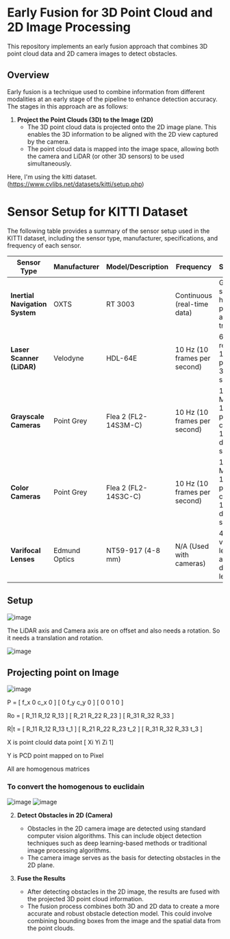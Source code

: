 # Early Fusion for 3D Point Cloud and 2D Image Processing

This repository implements an early fusion approach that combines 3D point cloud data and 2D camera images to detect obstacles.

## Overview

Early fusion is a technique used to combine information from different modalities at an early stage of the pipeline to enhance detection accuracy. The stages in this approach are as follows:

1. **Project the Point Clouds (3D) to the Image (2D)**
   - The 3D point cloud data is projected onto the 2D image plane. This enables the 3D information to be aligned with the 2D view captured by the camera.
   - The point cloud data is mapped into the image space, allowing both the camera and LiDAR (or other 3D sensors) to be used simultaneously.

Here, I'm using the kitti dataset. (https://www.cvlibs.net/datasets/kitti/setup.php)



# Sensor Setup for KITTI Dataset

The following table provides a summary of the sensor setup used in the KITTI dataset, including the sensor type, manufacturer, specifications, and frequency of each sensor.

| Sensor Type                    | Manufacturer          | Model/Description                          | Frequency                     | Specifications                                                                 |
|---------------------------------|-----------------------|--------------------------------------------|-------------------------------|-------------------------------------------------------------------------------|
| **Inertial Navigation System**  | OXTS                  | RT 3003                                    | Continuous (real-time data)   | GPS/IMU system with high-precision positioning and motion tracking.           |
| **Laser Scanner (LiDAR)**       | Velodyne             | HDL-64E                                    | 10 Hz (10 frames per second)  | 64 vertical resolution, 100k points per cycle, 360-degree scan range.         |
| **Grayscale Cameras**           | Point Grey           | Flea 2 (FL2-14S3M-C)                       | 10 Hz (10 frames per second)  | 1.4 Megapixels, 1382 x 512 pixels, cropped to 1382 x 512, dynamic shutter.    |
| **Color Cameras**               | Point Grey           | Flea 2 (FL2-14S3C-C)                       | 10 Hz (10 frames per second)  | 1.4 Megapixels, 1382 x 512 pixels, cropped to 1382 x 512, dynamic shutter.    |
| **Varifocal Lenses**            | Edmund Optics        | NT59-917 (4-8 mm)                          | N/A (Used with cameras)       | 4-8 mm varifocal lenses, adjustable for different focal lengths.              |

## Setup

![image](https://github.com/user-attachments/assets/965983c3-5d02-44e2-a475-bca6158413cc)

The LiDAR axis and Camera axis are on offset and also needs a rotation. So it needs a translation and rotation.


![image](https://github.com/user-attachments/assets/2129e497-b55d-4127-adbf-70e3c7f66983)

## Projecting point on Image

![image](https://github.com/user-attachments/assets/d0f17c8a-d323-45ae-aab9-087749604898)

P = [ f_x   0    c_x   0 ]
    [  0    f_y   c_y   0 ]
    [  0     0     1    0 ]

Ro = [ R_11   R_12   R_13 ]
     [ R_21   R_22   R_23 ]
     [ R_31   R_32   R_33 ]
     
R|t = [ R_11   R_12   R_13   t_1 ]
      [ R_21   R_22   R_23   t_2 ]
      [ R_31   R_32   R_33   t_3 ]

X is point clould data point [ Xi Yi Zi 1]

Y is PCD point mapped on to Pixel

All are homogenous matrices

### To convert the homogenous to euclidain

![image](https://github.com/user-attachments/assets/b981f1db-711a-4b4a-8860-78813b16e373)
![image](https://github.com/user-attachments/assets/94155b4f-d424-4f66-9701-08124b4abdc2)




2. **Detect Obstacles in 2D (Camera)**
   - Obstacles in the 2D camera image are detected using standard computer vision algorithms. This can include object detection techniques such as deep learning-based methods or traditional image processing algorithms.
   - The camera image serves as the basis for detecting obstacles in the 2D plane.

3. **Fuse the Results**
   - After detecting obstacles in the 2D image, the results are fused with the projected 3D point cloud information.
   - The fusion process combines both 3D and 2D data to create a more accurate and robust obstacle detection model. This could involve combining bounding boxes from the image and the spatial data from the point clouds.

